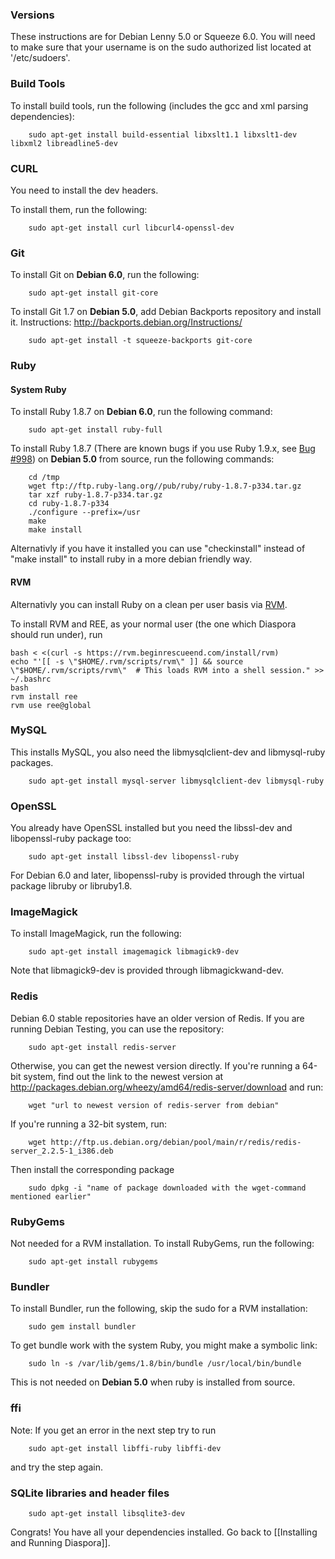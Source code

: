 ### Versions

These instructions are for Debian Lenny 5.0 or Squeeze 6.0.  You will need to make sure that your username is on the sudo authorized list located at '/etc/sudoers'.

### Build Tools

To install build tools, run the following (includes the gcc and xml parsing dependencies):

        sudo apt-get install build-essential libxslt1.1 libxslt1-dev libxml2 libreadline5-dev

### CURL

You need to install the dev headers.

To install them, run the following:

        sudo apt-get install curl libcurl4-openssl-dev

### Git

To install Git on **Debian 6.0**, run the following:

        sudo apt-get install git-core

To install Git 1.7 on **Debian 5.0**, add Debian Backports repository and install it. Instructions: http://backports.debian.org/Instructions/

        sudo apt-get install -t squeeze-backports git-core


### Ruby

#### System Ruby
To install Ruby 1.8.7 on **Debian 6.0**, run the following command:

        sudo apt-get install ruby-full

To install Ruby 1.8.7 (There are known bugs if you use Ruby 1.9.x, see [Bug #998](http://bugs.joindiaspora.com/issues/998)) on **Debian 5.0** from source, run the following commands:

        cd /tmp
        wget ftp://ftp.ruby-lang.org//pub/ruby/ruby-1.8.7-p334.tar.gz
        tar xzf ruby-1.8.7-p334.tar.gz
        cd ruby-1.8.7-p334
        ./configure --prefix=/usr
        make
        make install

Alternativly if you have it installed you can use "checkinstall" instead of "make install" to install ruby in a more debian friendly way.

#### RVM

Alternativly you can install Ruby on a clean per user basis via [RVM](https://rvm.beginrescueend.com/).

To install RVM and REE, as your normal user (the one which Diaspora should run under), run

    bash < <(curl -s https://rvm.beginrescueend.com/install/rvm)
    echo "'[[ -s \"$HOME/.rvm/scripts/rvm\" ]] && source \"$HOME/.rvm/scripts/rvm\"  # This loads RVM into a shell session." >> ~/.bashrc
    bash
    rvm install ree
    rvm use ree@global

### MySQL

This installs MySQL, you also need the libmysqlclient-dev and libmysql-ruby packages.

        sudo apt-get install mysql-server libmysqlclient-dev libmysql-ruby

### OpenSSL

You already have OpenSSL installed but you need the libssl-dev and libopenssl-ruby package too:

        sudo apt-get install libssl-dev libopenssl-ruby

For Debian 6.0 and later, libopenssl-ruby is provided through the virtual package libruby or libruby1.8.

### ImageMagick

To install ImageMagick, run the following:

        sudo apt-get install imagemagick libmagick9-dev

Note that libmagick9-dev is provided through libmagickwand-dev.

### Redis

Debian 6.0 stable repositories have an older version of Redis.  If you are running Debian Testing, you can use the repository:

        sudo apt-get install redis-server

Otherwise, you can get the newest version directly.  If you're running a 64-bit system, find out the link to the newest version at http://packages.debian.org/wheezy/amd64/redis-server/download and run:

        wget "url to newest version of redis-server from debian"

If you're running a 32-bit system, run:

        wget http://ftp.us.debian.org/debian/pool/main/r/redis/redis-server_2.2.5-1_i386.deb

Then install the corresponding package

        sudo dpkg -i "name of package downloaded with the wget-command mentioned earlier"

### RubyGems

Not needed for a RVM installation.
To install RubyGems, run the following:

        sudo apt-get install rubygems

### Bundler

To install Bundler, run the following, skip the sudo for a RVM installation:

        sudo gem install bundler 

To get bundle work with the system Ruby, you might make a symbolic link:

        sudo ln -s /var/lib/gems/1.8/bin/bundle /usr/local/bin/bundle

This is not needed on **Debian 5.0** when ruby is installed from source.


### ffi

Note: If you get an error in the next step try to run

        sudo apt-get install libffi-ruby libffi-dev

and try the step again.

### SQLite libraries and header files

        sudo apt-get install libsqlite3-dev


Congrats! You have all your dependencies installed. Go back to [[Installing and Running Diaspora]].
